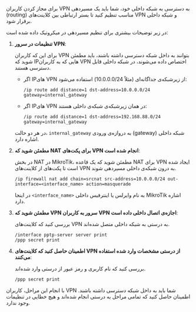 برای مجاز کردن کاربران VPN به دسترسی به شبکه داخلی خود، شما باید یک مسیردهی (routing) مناسب تنظیم کنید تا بستر ارتباطی بین کلاینت‌های VPN و شبکه داخلی برقرار شود.

در زیر توضیحات بیشتری برای تنظیم مسیردهی در میکروتیک داده شده است:

1. **تنظیمات در سرور VPN**:

   برای این که کاربران VPN بتوانند به داخل شبکه دسترسی داشته باشند، باید مطمئن شوید که IP‌هایی که به کاربران VPN اختصاص داده می‌شوند، در شبکه داخلی قابل دسترسی هستند.

   - اگر IP‌های VPN از زیرشبکه‌ی جداگانه‌ای (مثلاً 10.0.0.0/24) استفاده می‌شود:

     ```
     /ip route add distance=1 dst-address=10.0.0.0/24 gateway=internal_gateway
     ```

   - اگر IP‌های VPN در همان زیرشبکه‌ی شبکه‌ی داخلی هستند:

     ```
     /ip route add distance=1 dst-address=192.168.88.0/24 gateway=internal_gateway
     ```

   در هر دو حالت، `internal_gateway` به دروازه‌ی ورودی (gateway) شبکه داخلی اشاره دارد.

2. **مطمئن شوید که NAT برای پکت‌های VPN انجام شده است**:

   در بخش NAT در MikroTik، مطمئن شوید که یک قاعده NAT برای VPN ایجاد شده است تا پکت‌های از کلاینت‌های VPN به درون شبکه‌ی داخلی مسیردهی شوند.

   ```
   /ip firewall nat add chain=srcnat src-address=10.0.0.0/24 out-interface=<interface_name> action=masquerade
   ```

   در اینجا `<interface_name>` به نام وایرلس یا اینترفیس داخلی MikroTik اشاره دارد.

3. **مطمئن شوید که VPN سرور به کاربران VPN اجازه‌ی اتصال داخلی داده است**:

   بررسی کنید که کلاینت‌های VPN به درستی به شبکه داخلی متصل شده‌اند.

   ```
   /interface pptp-server server print
   /ppp secret print
   ```

4. **اطمینان حاصل کنید که کلاینت‌های VPN از درستی مشخصات وارد شده استفاده می‌کنند**:

   بررسی کنید که نام کاربری و رمز عبور از درستی وارد شده‌اند.

   ```
   /ppp secret print
   ```

با انجام این مراحل، کاربران VPN شما باید به داخل شبکه دسترسی داشته باشند. اطمینان حاصل کنید که تمامی مراحل به درستی انجام شده‌اند و هیچ خطایی در تنظیمات وجود ندارد.
